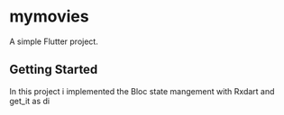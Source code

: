 # mymovies

A simple Flutter project.

## Getting Started

In this project i implemented the Bloc state mangement with Rxdart and get_it as di
